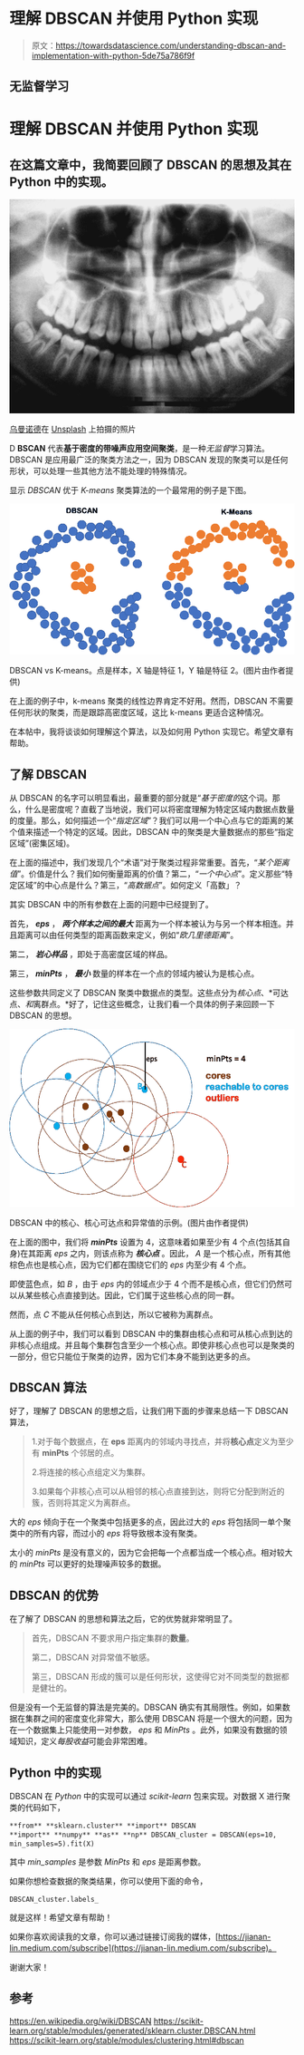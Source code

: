 # 理解 DBSCAN 并使用 Python 实现

> 原文：<https://towardsdatascience.com/understanding-dbscan-and-implementation-with-python-5de75a786f9f>

## 无监督学习

# 理解 DBSCAN 并使用 Python 实现

## 在这篇文章中，我简要回顾了 DBSCAN 的思想及其在 Python 中的实现。

![](img/a9f292f0714bec2d4c0bbac0c8dd04df.png)

[乌曼诺德](https://unsplash.com/@umanoide?utm_source=medium&utm_medium=referral)在 [Unsplash](https://unsplash.com?utm_source=medium&utm_medium=referral) 上拍摄的照片

D **BSCAN** 代表**基于密度的带噪声应用空间聚类**，是一种*无监督*学习算法。DBSCAN 是应用最广泛的聚类方法之一，因为 DBSCAN 发现的聚类可以是任何形状，可以处理一些其他方法不能处理的特殊情况。

显示 *DBSCAN* 优于 *K-means* 聚类算法的一个最常用的例子是下图。

![](img/c7b35c999592c0534a9ae9a4e00d4ce3.png)

DBSCAN vs K-means。点是样本，X 轴是特征 1，Y 轴是特征 2。(图片由作者提供)

在上面的例子中，k-means 聚类的线性边界肯定不好用。然而，DBSCAN 不需要任何形状的聚类，而是跟踪高密度区域，这比 k-means 更适合这种情况。

在本帖中，我将谈谈如何理解这个算法，以及如何用 Python 实现它。希望文章有帮助。

## 了解 DBSCAN

从 DBSCAN 的名字可以明显看出，最重要的部分就是“*基于密度的*这个词。那么，什么是密度呢？直截了当地说，我们可以将密度理解为特定区域内数据点数量的度量。那么，如何描述一个“*指定区域*”？我们可以用一个中心点与它的距离的某个值来描述一个特定的区域。因此，DBSCAN 中的聚类是大量数据点的那些“指定区域”(密集区域)。

在上面的描述中，我们发现几个“术语”对于聚类过程非常重要。首先，“*某个距离值*”。价值是什么？我们如何衡量距离的价值？第二，“*一个中心点*”。定义那些“特定区域”的中心点是什么？第三，“*高数据点*”。如何定义「高数」？

其实 DBSCAN 中的所有参数在上面的问题中已经提到了。

首先， ***eps*** ， ***两个样本之间的最大*** 距离为一个样本被认为与另一个样本相连。并且距离可以由任何类型的距离函数来定义，例如“*欧几里德距离*”。

第二， ***岩心样品*** ，即处于高密度区域的样品。

第三， ***minPts*** ， ***最小*** 数量的样本在一个点的邻域内被认为是核心点。

这些参数共同定义了 DBSCAN 聚类中数据点的类型。这些点分为*核心点*、*可达点、*和*离群点。*好了，记住这些概念，让我们看一个具体的例子来回顾一下 DBSCAN 的思想。

![](img/0b0ff18e4d5c965fb4668d9abcf35cec.png)

DBSCAN 中的核心、核心可达点和异常值的示例。(图片由作者提供)

在上面的图中，我们将 ***minPts*** 设置为 4，这意味着如果至少有 4 个点(包括其自身)在其距离 *eps* 之内，则该点称为 ***核心点*** 。因此， *A* 是一个核心点，所有其他棕色点也是核心点，因为它们都在围绕它们的 *eps* 内至少有 4 个点。

即使蓝色点，如 *B* ，由于 *eps* 内的邻域点少于 4 个而不是核心点，但它们仍然可以从某些核心点直接到达。因此，它们属于这些核心点的同一群。

然而，点 *C* 不能从任何核心点到达，所以它被称为离群点。

从上面的例子中，我们可以看到 DBSCAN 中的集群由核心点和可从核心点到达的非核心点组成。并且每个集群包含至少一个核心点。即使非核心点也可以是聚类的一部分，但它只能位于聚类的边界，因为它们本身不能到达更多的点。

## DBSCAN 算法

好了，理解了 DBSCAN 的思想之后，让我们用下面的步骤来总结一下 DBSCAN 算法，

> 1.对于每个数据点，在 **eps** 距离内的邻域内寻找点，并将**核心点**定义为至少有 **minPts** 个邻居的点。
> 
> 2.将连接的核心点组定义为集群。
> 
> 3.如果每个非核心点可以从相邻的核心点直接到达，则将它分配到附近的簇，否则将其定义为离群点。

大的 *eps* 倾向于在一个聚类中包括更多的点，因此过大的 *eps* 将包括同一单个聚类中的所有内容，而过小的 *eps* 将导致根本没有聚类。

太小的 *minPts* 是没有意义的，因为它会把每一个点都当成一个核心点。相对较大的 *minPts* 可以更好的处理噪声较多的数据。

## DBSCAN 的优势

在了解了 DBSCAN 的思想和算法之后，它的优势就非常明显了。

> 首先，DBSCAN 不要求用户指定集群的**数量**。
> 
> 第二，DBSCAN 对异常值不敏感。
> 
> 第三，DBSCAN 形成的簇可以是任何形状，这使得它对不同类型的数据都是健壮的。

但是没有一个无监督的算法是完美的。DBSCAN 确实有其局限性。例如，如果数据在集群之间的密度变化非常大，那么使用 DBSCAN 将是一个很大的问题，因为在一个数据集上只能使用一对参数， *eps* 和 *MinPts* 。此外，如果没有数据的领域知识，定义*每股收益*可能会非常困难。

## Python 中的实现

DBSCAN 在 *Python* 中的实现可以通过 *scikit-learn* 包来实现。对数据 X 进行聚类的代码如下，

```
**from** **sklearn.cluster** **import** DBSCAN
**import** **numpy** **as** **np** DBSCAN_cluster = DBSCAN(eps=10, min_samples=5).fit(X) 
```

其中 *min_samples* 是参数 *MinPts* 和 *eps* 是距离参数。

如果你想检查数据的聚类结果，你可以使用下面的命令，

```
DBSCAN_cluster.labels_
```

就是这样！希望文章有帮助！

如果你喜欢阅读我的文章，你可以通过链接订阅我的媒体，[https://jianan-lin.medium.com/subscribe](https://jianan-lin.medium.com/subscribe)。

谢谢大家！

## 参考

<https://en.wikipedia.org/wiki/DBSCAN>  <https://scikit-learn.org/stable/modules/generated/sklearn.cluster.DBSCAN.html>  <https://scikit-learn.org/stable/modules/clustering.html#dbscan> 